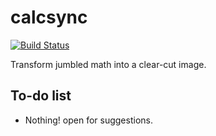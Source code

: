 # calcsync
[![Build Status](https://travis-ci.org/ThatOneTqnk/calcsync.svg?branch=master)](https://travis-ci.org/ThatOneTqnk/calcsync)


Transform jumbled math into a clear-cut image.


## To-do list
- Nothing! open for suggestions.
